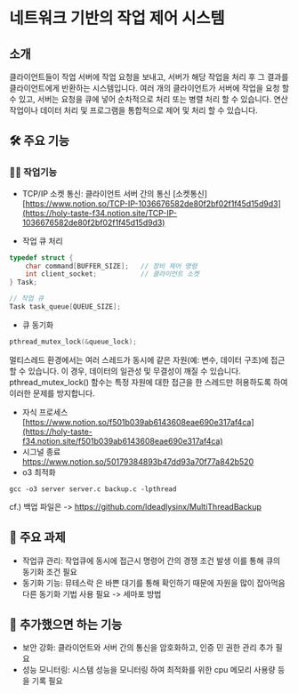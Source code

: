 # 네트워크 기반의 작업 제어 시스템

## 소개
클라이언트들이 작업 서버에 작업 요청을 보내고, 서버가 해당 작업을 처리 후 그 결과를 클라이언트에게 반환하는 시스템입니다. 
여러 개의 클라이언트가 서버에 작업을 요청 할 수 있고, 서버는 요청을 큐에 넣어 순차적으로 처리 또는 병렬 처리 할 수 있습니다.
연산 작업이나 데이터 처리 및 프로그램을 통합적으로 제어 및 처리 할 수 있습니다.


## 🛠 주요 기능

### 🙋‍♀️ 작업기능
- TCP/IP 소켓 통신: 클라이언트 서버 간의 통신
[소켓통신][https://www.notion.so/TCP-IP-1036676582de80f2bf02f1f45d15d9d3](https://holy-taste-f34.notion.site/TCP-IP-1036676582de80f2bf02f1f45d15d9d3)

- 작업 큐 처리
```c
typedef struct {
    char command[BUFFER_SIZE];   // 장비 제어 명령
    int client_socket;           // 클라이언트 소켓
} Task;

// 작업 큐
Task task_queue[QUEUE_SIZE];
```

- 큐 동기화
```c
pthread_mutex_lock(&queue_lock);
```
멀티스레드 환경에서는 여러 스레드가 동시에 같은 자원(예: 변수, 데이터 구조)에 접근할 수 있습니다. 이 경우, 데이터의 일관성 및 무결성이 깨질 수 있습니다. pthread_mutex_lock() 함수는 특정 자원에 대한 접근을 한 스레드만 허용하도록 하여 이러한 문제를 방지합니다.

- 자식 프로세스
[https://www.notion.so/f501b039ab6143608eae690e317af4ca](https://holy-taste-f34.notion.site/f501b039ab6143608eae690e317af4ca)
- 시그널 종료
[https://www.notion.so/50179384893b47dd93a70f77a842b520 ](https://holy-taste-f34.notion.site/50179384893b47dd93a70f77a842b520)
- o3 최적화
```
gcc -o3 server server.c backup.c -lpthread
```
cf.) 백업 파일은 -> https://github.com/ldeadlysinx/MultiThreadBackup

## 🔬 주요 과제

- 작업큐 관리: 작업큐에 동시에 접근시 명령어 간의 경쟁 조건 발생 이를 통해 큐의 동기화 조건 필요
- 동기화 기능: 뮤테스락 은 바쁜 대기를 통해 확인하기 때문에 자원을 많이 잡아먹음 다른 동기화 기법 사용 필요 -> 세마포 방법

## 🔬 추가했으면 하는 기능
-  보안 강화: 클라이언트와 서버 간의 통신을 암호화하고, 인증 민 권한 관리 추가 필요
-  성능 모니터링: 시스템 성능을 모니터링 하여 최적화를 위한 cpu 메모리 사용량 등을 기록 필요
  
